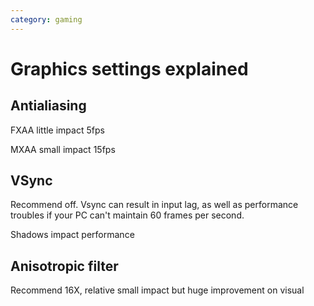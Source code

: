 ```yaml
---
category: gaming
---
```

# Graphics settings explained

## Antialiasing

FXAA little impact 5fps

MXAA small impact 15fps

## VSync

Recommend off. Vsync can result in input lag, as well as performance troubles if your PC can't maintain 60 frames per second.

Shadows impact performance

## Anisotropic filter

Recommend 16X, relative small impact but huge improvement on visual
